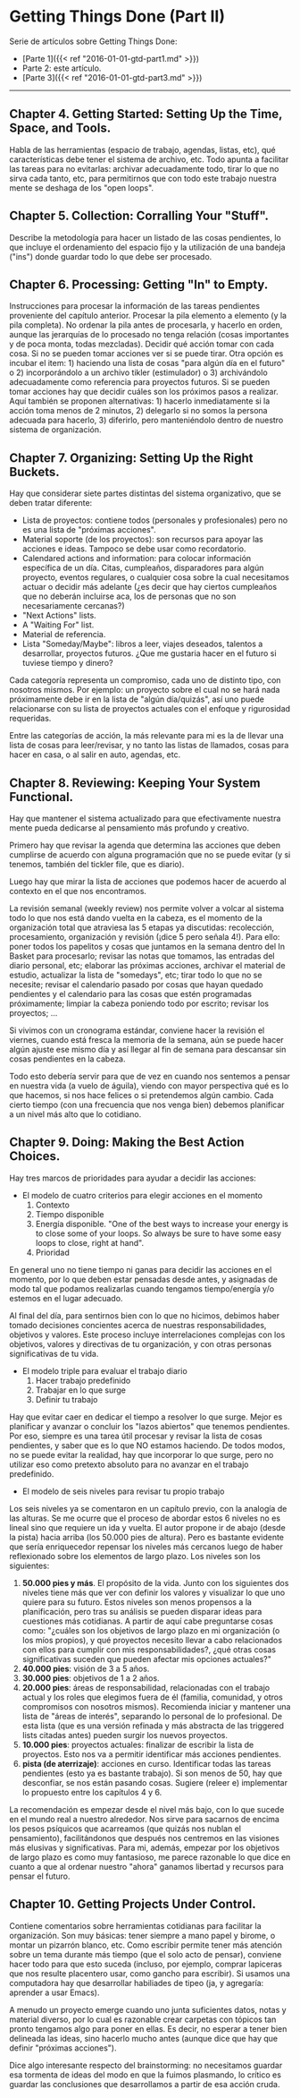 # Getting Things Done (Part II)


Serie de artículos sobre Getting Things Done:

- [Parte 1]({{< ref "2016-01-01-gtd-part1.md" >}})
- Parte 2: este artículo.
- [Parte 3]({{< ref "2016-01-01-gtd-part3.md" >}})

------------------------------------------------------------------------

## Chapter 4. Getting Started: Setting Up the Time, Space, and Tools.

Habla de las herramientas (espacio de trabajo, agendas, listas, etc),
qué características debe tener el sistema de archivo, etc. Todo apunta a
facilitar las tareas para no evitarlas: archivar adecuadamente todo,
tirar lo que no sirva cada tanto, etc, para permitirnos que con todo
este trabajo nuestra mente se deshaga de los \"open loops\".

## Chapter 5. Collection: Corralling Your \"Stuff\".

Describe la metodología para hacer un listado de las cosas pendientes,
lo que incluye el ordenamiento del espacio fijo y la utilización de una
bandeja (\"ins\") donde guardar todo lo que debe ser procesado.

## Chapter 6. Processing: Getting \"In\" to Empty.

Instrucciones para procesar la información de las tareas pendientes
proveniente del capítulo anterior. Procesar la pila elemento a elemento
(y la pila completa). No ordenar la pila antes de procesarla, y hacerlo
en orden, aunque las jerarquías de lo procesado no tenga relación (cosas
importantes y de poca monta, todas mezcladas). Decidir qué acción tomar
con cada cosa. Si no se pueden tomar acciones ver si se puede tirar.
Otra opción es incubar el item: 1) haciendo una lista de cosas \"para
algún día en el futuro\" o 2) incorporándolo a un archivo tikler
(estimulador) o 3) archivándolo adecuadamente como referencia para
proyectos futuros. Si se pueden tomar acciones hay que decidir cuáles
son los próximos pasos a realizar. Aquí también se proponen
alternativas: 1) hacerlo inmediatamente si la acción toma menos de 2
minutos, 2) delegarlo si no somos la persona adecuada para hacerlo, 3)
diferirlo, pero manteniéndolo dentro de nuestro sistema de organización.

## Chapter 7. Organizing: Setting Up the Right Buckets.

Hay que considerar siete partes distintas del sistema organizativo, que
se deben tratar diferente:

- Lista de proyectos: contiene todos (personales y profesionales) pero no es una
  lista de \"próximas acciones\".
- Material soporte (de los proyectos): son recursos para apoyar las acciones e
  ideas. Tampoco se debe usar como recordatorio.
- Calendared actions and information: para colocar información específica de
  un día. Citas, cumpleaños, disparadores para algún proyecto, eventos
  regulares, o cualquier cosa sobre la cual necesitamos actuar o decidir más
  adelante (¿es decir que hay ciertos cumpleaños que no deberán incluirse aca,
  los de personas que no son necesariamente cercanas?)
- \"Next Actions\" lists.
- A \"Waiting For\" list.
- Material de referencia.
- Lista \"Someday/Maybe\": libros a leer, viajes deseados, talentos a
  desarrollar, proyectos futuros. ¿Que me gustaria hacer en el futuro si
  tuviese tiempo y dinero?

Cada categoría representa un compromiso, cada uno de distinto tipo, con
nosotros mismos. Por ejemplo: un proyecto sobre el cual no se hará nada
próximamente debe ir en la lista de \"algún día/quizás\", así uno puede
relacionarse con su lista de proyectos actuales con el enfoque y
rigurosidad requeridas.

Entre las categorías de acción, la más relevante para mi es la de llevar
una lista de cosas para leer/revisar, y no tanto las listas de llamados,
cosas para hacer en casa, o al salir en auto, agendas, etc.

## Chapter 8. Reviewing: Keeping Your System Functional.

Hay que mantener el sistema actualizado para que efectivamente nuestra
mente pueda dedicarse al pensamiento más profundo y creativo.

Primero hay que revisar la agenda que determina las acciones que deben
cumplirse de acuerdo con alguna programación que no se puede evitar (y
si tenemos, también del tickler file, que es diario).

Luego hay que mirar la lista de acciones que podemos hacer de acuerdo al
contexto en el que nos encontramos.

La revisión semanal (weekly review) nos permite volver a volcar al
sistema todo lo que nos está dando vuelta en la cabeza, es el momento de
la organización total que atraviesa las 5 etapas ya discutidas:
recolección, procesamiento, organización y revisión (¡dice 5 pero señala
4!). Para ello: poner todos los papelitos y cosas que juntamos en la
semana dentro del In Basket para procesarlo; revisar las notas que
tomamos, las entradas del diario personal, etc; elaborar las próximas
acciones, archivar el material de estudio, actualizar la lista de
\"somedays\", etc; tirar todo lo que no se necesite; revisar el
calendario pasado por cosas que hayan quedado pendientes y el calendario
para las cosas que estén programadas próximamente; limpiar la cabeza
poniendo todo por escrito; revisar los proyectos; \...

Si vivimos con un cronograma estándar, conviene hacer la revisión el
viernes, cuando está fresca la memoria de la semana, aún se puede hacer
algún ajuste ese mismo día y así llegar al fin de semana para descansar
sin cosas pendientes en la cabeza.

Todo esto debería servir para que de vez en cuando nos sentemos a pensar
en nuestra vida (a vuelo de águila), viendo con mayor perspectiva qué es
lo que hacemos, si nos hace felices o si pretendemos algún cambio. Cada
cierto tiempo (con una frecuencia que nos venga bien) debemos planificar
a un nivel más alto que lo cotidiano.

## Chapter 9. Doing: Making the Best Action Choices.

Hay tres marcos de prioridades para ayudar a decidir las acciones:

-   El modelo de cuatro criterios para elegir acciones en el momento
    1.  Contexto
    2.  Tiempo disponible
    3.  Energía disponible. \"One of the best ways to increase your
        energy is to close some of your loops. So always be sure to have
        some easy loops to close, right at hand\".
    4.  Prioridad

En general uno no tiene tiempo ni ganas para decidir las acciones en el
momento, por lo que deben estar pensadas desde antes, y asignadas de
modo tal que podamos realizarlas cuando tengamos tiempo/energía y/o
estemos en el lugar adecuado.

Al final del día, para sentirnos bien con lo que no hicimos, debimos
haber tomado decisiones concientes acerca de nuestras responsabilidades,
objetivos y valores. Este proceso incluye interrelaciones complejas con
los objetivos, valores y directivas de tu organización, y con otras
personas significativas de tu vida.

-   El modelo triple para evaluar el trabajo diario
    1.  Hacer trabajo predefinido
    2.  Trabajar en lo que surge
    3.  Definir tu trabajo

Hay que evitar caer en dedicar el tiempo a resolver lo que surge. Mejor
es planificar y avanzar o concluir los \"lazos abiertos\" que tenemos
pendientes. Por eso, siempre es una tarea útil procesar y revisar la
lista de cosas pendientes, y saber que es lo que NO estamos haciendo. De
todos modos, no se puede evitar la realidad, hay que incorporar lo que
surge, pero no utilizar eso como pretexto absoluto para no avanzar en el
trabajo predefinido.

-   El modelo de seis niveles para revisar tu propio trabajo

Los seis niveles ya se comentaron en un capítulo previo, con la analogía
de las alturas. Se me ocurre que el proceso de abordar estos 6 niveles
no es lineal sino que requiere un ida y vuelta. El autor propone ir de
abajo (desde la pista) hacia arriba (los 50.000 pies de altura). Pero es
bastante evidente que sería enriquecedor repensar los niveles más
cercanos luego de haber reflexionado sobre los elementos de largo plazo.
Los niveles son los siguientes:

1.  **50.000 pies y más**. El propósito de la vida. Junto con los
    siguientes dos niveles tiene más que ver con definir los valores y
    visualizar lo que uno quiere para su futuro. Estos niveles son menos
    propensos a la planificación, pero tras su análisis se pueden
    disparar ideas para cuestiones más cotidianas. A partir de aquí cabe
    preguntarse cosas como: \"¿cuáles son los objetivos de largo plazo
    en mi organización (o los míos propios), y qué proyectos necesito
    llevar a cabo relacionados con ellos para cumplir con mis
    responsabilidades?, ¿qué otras cosas significativas suceden que
    pueden afectar mis opciones actuales?\"
2.  **40.000 pies**: visión de 3 a 5 años.
3.  **30.000 pies**: objetivos de 1 a 2 años.
4.  **20.000 pies**: áreas de responsabilidad, relacionadas con el
    trabajo actual y los roles que elegimos fuera de él (familia,
    comunidad, y otros compromisos con nosotros mismos). Recomienda
    iniciar y mantener una lista de \"áreas de interés\", separando lo
    personal de lo profesional. De esta lista (que es una versión
    refinada y más abstracta de las triggered lists citadas antes)
    pueden surgir los nuevos proyectos.
5.  **10.000 pies**: proyectos actuales: finalizar de escribir la lista
    de proyectos. Esto nos va a permitir identificar más acciones
    pendientes.
6.  **pista (de aterrizaje)**: acciones en curso. Identificar todas las
    tareas pendientes (esto ya es bastante trabajo). Si son menos de 50,
    hay que desconfiar, se nos están pasando cosas. Sugiere (releer e)
    implementar lo propuesto entre los capítulos 4 y 6.

La recomendación es empezar desde el nivel más bajo, con lo que sucede
en el mundo real a nuestro alrededor. Nos sirve para sacarnos de encima
los pesos psíquicos que acarreamos (que quizás nos nublan el
pensamiento), facilitándonos que después nos centremos en las visiones
más elusivas y significativas. Para mi, además, empezar por los
objetivos de largo plazo es como muy fantasioso, me parece razonable lo
que dice en cuanto a que al ordenar nuestro \"ahora\" ganamos libertad y
recursos para pensar el futuro.

## Chapter 10. Getting Projects Under Control.

Contiene comentarios sobre herramientas cotidianas para facilitar la
organización. Son muy básicas: tener siempre a mano papel y birome, o
montar un pizarrón blanco, etc. Como escribir permite tener más atención
sobre un tema durante más tiempo (que el solo acto de pensar), conviene
hacer todo para que esto suceda (incluso, por ejemplo, comprar lapiceras
que nos resulte placentero usar, como gancho para escribir). Si usamos
una computadora hay que desarrollar habiliades de tipeo (ja, y
agregaría: aprender a usar Emacs).

A menudo un proyecto emerge cuando uno junta suficientes datos, notas y
material diverso, por lo cual es razonable crear carpetas con tópicos
tan pronto tengamos algo para poner en ellas. Es decir, no esperar a
tener bien delineada las ideas, sino hacerlo mucho antes (aunque dice
que hay que definir \"próximas acciones\").

Dice algo interesante respecto del brainstorming: no necesitamos guardar
esa tormenta de ideas del modo en que la fuimos plasmando, lo crítico es
guardar las conclusiones que desarrollamos a partir de esa acción cruda.

